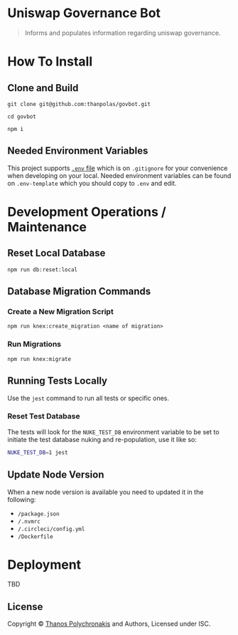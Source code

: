 # Uniswap Governance Bot

> Informs and populates information regarding uniswap governance.

# How To Install

## Clone and Build

```
git clone git@github.com:thanpolas/govbot.git

cd govbot

npm i
```

## Needed Environment Variables

This project supports [`.env` file][dotenv] which is on `.gitignore`
for your convenience when developing on your local. Needed environment variables 
can be found on `.env-template` which you should copy to `.env` and edit.

# Development Operations / Maintenance

## Reset Local Database

```
npm run db:reset:local
```

## Database Migration Commands

### Create a New Migration Script

```
npm run knex:create_migration <name of migration>
```

### Run Migrations

```
npm run knex:migrate
```

## Running Tests Locally

Use the `jest` command to run all tests or specific ones.

### Reset Test Database

The tests will look for the `NUKE_TEST_DB` environment variable to be set to
initiate the test database nuking and re-population, use it like so:

```bash
NUKE_TEST_DB=1 jest
```

## Update Node Version

When a new node version is available you need to updated it in the following:

-   `/package.json`
-   `/.nvmrc`
-   `/.circleci/config.yml`
-   `/Dockerfile`

# Deployment

TBD

## License

Copyright © [Thanos Polychronakis][thanpolas] and Authors, Licensed under ISC.

[docker-compose]: https://docs.docker.com/compose/reference/overview/
[docker-desktop]: https://www.docker.com/products/docker-desktop
[dotenv]: https://github.com/motdotla/dotenv#readme
[thanpolas]: https://github.com/thanpolas
[tz]: https://momentjs.com/timezone
